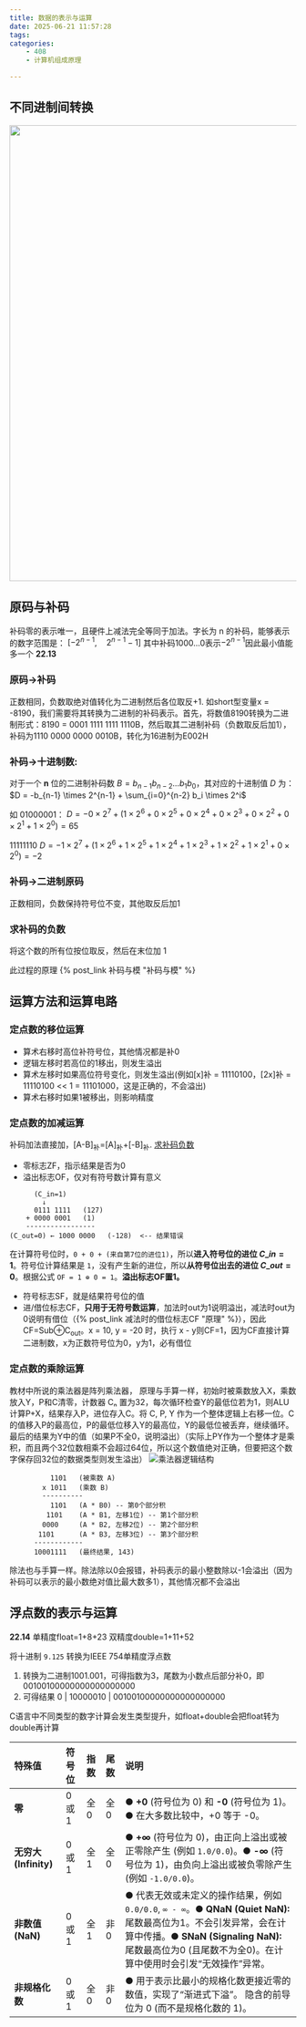 ```yaml
---
title: 数据的表示与运算
date: 2025-06-21 11:57:28
tags:
categories:
    - 408
    - 计算机组成原理

---
```


## 不同进制间转换
<img src="https://res.cloudinary.com/dkdhhe5fc/image/upload/v1750481280/09b433103c054cf89fef8288781c16ea_msjbm1.jpg" style="height: 800px;" loading="lazy">

## 原码与补码
补码零的表示唯一，且硬件上减法完全等同于加法。字长为 n 的补码，能够表示的数字范围是：
$[-2^{n-1}, \quad 2^{n-1} - 1]$
其中补码1000...0表示$-2^{n-1}$因此最小值能多一个 **22.13**

### 原码->补码
正数相同，负数取绝对值转化为二进制然后各位取反+1.
如short型变量x = -8190，我们需要将其转换为二进制的补码表示。首先，将数值8190转换为二进制形式：8190 = 0001 1111 1111 1110B，然后取其二进制补码（负数取反后加1），补码为1110 0000 0000 0010B，转化为16进制为E002H

### 补码->十进制数:
对于一个 **n** 位的二进制补码数 $B = b_{n-1}b_{n-2}...b_1b_0$，其对应的十进制值 $D$ 为：
$D = -b_{n-1} \times 2^{n-1} + \sum_{i=0}^{n-2} b_i \times 2^i$

如 01000001：
$D = -0 \times 2^7 + (1 \times 2^6 + 0 \times 2^5 + 0 \times 2^4 + 0 \times 2^3 + 0 \times 2^2 + 0 \times 2^1 + 1 \times 2^0)=65$

11111110
$D = -1 \times 2^7 + (1 \times 2^6 + 1 \times 2^5 + 1 \times 2^4 + 1 \times 2^3 + 1 \times 2^2 + 1 \times 2^1 + 0 \times 2^0)=-2$

### 补码->二进制原码
正数相同，负数保持符号位不变，其他取反后加1

### 求补码的负数
将这个数的所有位按位取反，然后在末位加 1

此过程的原理 {% post_link 补码与模 "补码与模" %}

## 运算方法和运算电路
### 定点数的移位运算
- 算术右移时高位补符号位，其他情况都是补0
- 逻辑左移时若高位的1移出，则发生溢出
- 算术左移时如果高位符号变化，则发生溢出(例如[x]补 = 11110100，[2x]补 = 11110100 << 1 = 11101000，这是正确的，不会溢出)
- 算术右移时如果1被移出，则影响精度

### 定点数的加减运算
补码加法直接加，[A-B]<sub>补</sub>=[A]<sub>补</sub>+[-B]<sub>补</sub>. [求补码负数](#求补码的负数)
- 零标志ZF，指示结果是否为0
- 溢出标志OF，仅对有符号数计算有意义
```
      (C_in=1)
        ↓
      0111 1111   (127)
    + 0000 0001   (1)
    -----------------
(C_out=0) ← 1000 0000   (-128)  <-- 结果错误
```
在计算符号位时，`0 + 0 + (来自第7位的进位1)`，所以**进入符号位的进位 $C\_{in} = 1$**。符号位计算结果是 `1`，没有产生新的进位，所以**从符号位出去的进位 $C\_{out} = 0$**。根据公式 `OF = 1 ⊕ 0 = 1`。**溢出标志OF置1。**
- 符号标志SF，就是结果符号位的值
- 进/借位标志CF，**只用于无符号数运算**，加法时out为1说明溢出，减法时out为0说明有借位（{% post_link 减法时的借位标志CF "原理" %}），因此CF=Sub⊕C<sub>out</sub>。x = 10, y = -20 时，执行 x - y则CF=1，因为CF直接计算二进制数，x为正数符号位为0，y为1，必有借位

### 定点数的乘除运算
教材中所说的乘法器是阵列乘法器， 原理与手算一样，初始时被乘数放入X，乘数放入Y，P和C清零，计数器 Cₙ 置为32，每次循环检查Y的最低位若为1，则ALU计算P+X，结果存入P，进位存入C。将 C, P, Y 作为一个整体逻辑上右移一位。C的值移入P的最高位，P的最低位移入Y的最高位，Y的最低位被丢弃，继续循环。最后的结果为Y中的值（如果P不全0，说明溢出）（实际上PY作为一个整体才是乘积，而且两个32位数相乘不会超过64位，所以这个数值绝对正确，但要把这个数字保存回32位的数据类型则发生溢出）
![乘法器逻辑结构](https://res.cloudinary.com/dkdhhe5fc/image/upload/v1750497497/faceb3a7897a4d8683493a01631150a2_h3yaou.png)
```
          1101   (被乘数 A)
        x 1011   (乘数 B)
        ----------
          1101   (A * B0) -- 第0个部分积
         1101    (A * B1, 左移1位) -- 第1个部分积
        0000     (A * B2, 左移2位) -- 第2个部分积
       1101      (A * B3, 左移3位) -- 第3个部分积
      ------------
      10001111   (最终结果, 143)
```
除法也与手算一样。除法除以0会报错，补码表示的最小整数除以-1会溢出（因为补码可以表示的最小数绝对值比最大数多1），其他情况都不会溢出


## 浮点数的表示与运算
**22.14**
单精度float=1+8+23  双精度double=1+11+52

将十进制 `9.125` 转换为IEEE 754单精度浮点数
1. 转换为二进制1001.001，可得指数为3，尾数为小数点后部分补0，即00100100000000000000000
2. 可得结果 0 | 10000010 | 00100100000000000000000


C语言中不同类型的数字计算会发生类型提升，如float+double会把float转为double再计算

| 特殊值  | 符号位  | 指数  | 尾数  | 说明 |
| :--- | :--- | :--- | :--- | :--- |
| **零** | 0 或 1 | 全 0 | 全 0 | ● **+0** (符号位为 0) 和 **-0** (符号位为 1)。● 在大多数比较中，+0 等于 -0。 |
| **无穷大 (Infinity)** | 0 或 1 | 全 1 | 全 0 | ● **+∞** (符号位为 0)，由正向上溢出或被正零除产生 (例如 `1.0/0.0`)。● **-∞** (符号位为 1)，由负向上溢出或被负零除产生 (例如 `-1.0/0.0`)。 |
| **非数值 (NaN)** | 0 或 1 | 全 1 | 非 0 | ● 代表无效或未定义的操作结果，例如 `0.0/0.0`, `∞ - ∞`。● **QNaN (Quiet NaN):** 尾数最高位为1。不会引发异常，会在计算中传播。● **SNaN (Signaling NaN):** 尾数最高位为0 (且尾数不为全0)。在计算中使用时会引发“无效操作”异常。 |
| **非规格化数** | 0 或 1 | 全 0 | 非 0 | ● 用于表示比最小的规格化数更接近零的数值，实现了“渐进式下溢”。 隐含的前导位为 0 (而不是规格化数的 1)。 |